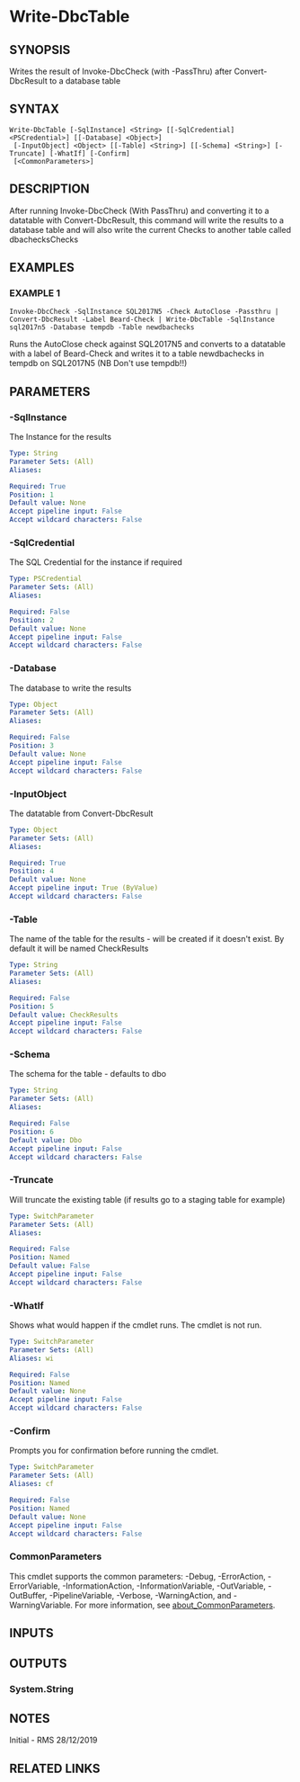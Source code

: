 # Write-DbcTable

## SYNOPSIS
Writes the result of Invoke-DbcCheck (with -PassThru) after Convert-DbcResult to a database table

## SYNTAX

```
Write-DbcTable [-SqlInstance] <String> [[-SqlCredential] <PSCredential>] [[-Database] <Object>]
 [-InputObject] <Object> [[-Table] <String>] [[-Schema] <String>] [-Truncate] [-WhatIf] [-Confirm]
 [<CommonParameters>]
```

## DESCRIPTION
After running Invoke-DbcCheck (With PassThru) and converting it to a datatable with Convert-DbcResult, this command
will write the results to a database table and will also write the current Checks to another table called dbachecksChecks

## EXAMPLES

### EXAMPLE 1
```
Invoke-DbcCheck -SqlInstance SQL2017N5 -Check AutoClose -Passthru | Convert-DbcResult -Label Beard-Check | Write-DbcTable -SqlInstance sql2017n5 -Database tempdb -Table newdbachecks
```

Runs the AutoClose check against SQL2017N5 and converts to a datatable with a label of Beard-Check and writes it to a table newdbachecks in tempdb on SQL2017N5 (NB Don't use tempdb!!)

## PARAMETERS

### -SqlInstance
The Instance for the results

```yaml
Type: String
Parameter Sets: (All)
Aliases:

Required: True
Position: 1
Default value: None
Accept pipeline input: False
Accept wildcard characters: False
```

### -SqlCredential
The SQL Credential for the instance if required

```yaml
Type: PSCredential
Parameter Sets: (All)
Aliases:

Required: False
Position: 2
Default value: None
Accept pipeline input: False
Accept wildcard characters: False
```

### -Database
The database to write the results

```yaml
Type: Object
Parameter Sets: (All)
Aliases:

Required: False
Position: 3
Default value: None
Accept pipeline input: False
Accept wildcard characters: False
```

### -InputObject
The datatable from Convert-DbcResult

```yaml
Type: Object
Parameter Sets: (All)
Aliases:

Required: True
Position: 4
Default value: None
Accept pipeline input: True (ByValue)
Accept wildcard characters: False
```

### -Table
The name of the table for the results - will be created if it doesn't exist.
By default it will be named CheckResults

```yaml
Type: String
Parameter Sets: (All)
Aliases:

Required: False
Position: 5
Default value: CheckResults
Accept pipeline input: False
Accept wildcard characters: False
```

### -Schema
The schema for the table - defaults to dbo

```yaml
Type: String
Parameter Sets: (All)
Aliases:

Required: False
Position: 6
Default value: Dbo
Accept pipeline input: False
Accept wildcard characters: False
```

### -Truncate
Will truncate the existing table (if results go to a staging table for example)

```yaml
Type: SwitchParameter
Parameter Sets: (All)
Aliases:

Required: False
Position: Named
Default value: False
Accept pipeline input: False
Accept wildcard characters: False
```

### -WhatIf
Shows what would happen if the cmdlet runs.
The cmdlet is not run.

```yaml
Type: SwitchParameter
Parameter Sets: (All)
Aliases: wi

Required: False
Position: Named
Default value: None
Accept pipeline input: False
Accept wildcard characters: False
```

### -Confirm
Prompts you for confirmation before running the cmdlet.

```yaml
Type: SwitchParameter
Parameter Sets: (All)
Aliases: cf

Required: False
Position: Named
Default value: None
Accept pipeline input: False
Accept wildcard characters: False
```

### CommonParameters
This cmdlet supports the common parameters: -Debug, -ErrorAction, -ErrorVariable, -InformationAction, -InformationVariable, -OutVariable, -OutBuffer, -PipelineVariable, -Verbose, -WarningAction, and -WarningVariable. For more information, see [about_CommonParameters](http://go.microsoft.com/fwlink/?LinkID=113216).

## INPUTS

## OUTPUTS

### System.String
## NOTES
Initial - RMS 28/12/2019

## RELATED LINKS
